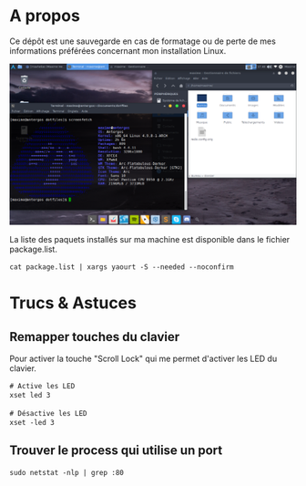 # A propos

Ce dépôt est une sauvegarde en cas de formatage ou de perte de mes informations préférées concernant mon installation Linux.


[![Aperçu](screenshots/screenshot.png)](https://raw.githubusercontent.com/maxhelias/dotfiles/master/screenshots/screenshot.png)

La liste des paquets installés sur ma machine est disponible dans le fichier package.list.

```
cat package.list | xargs yaourt -S --needed --noconfirm
```

# Trucs & Astuces

## Remapper touches du clavier

Pour activer la touche "Scroll Lock" qui me permet d'activer les LED du clavier.

```
# Active les LED
xset led 3

# Désactive les LED
xset -led 3
```

## Trouver le process qui utilise un port

```
sudo netstat -nlp | grep :80
```